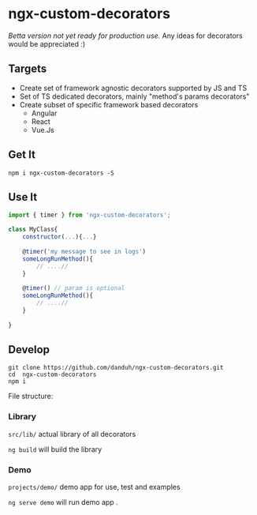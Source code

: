 # ngx-custom-decorators
*Betta version not yet ready for production use.* 
Any ideas for decorators would be appreciated :) 

## Targets
 * Create set of framework agnostic decorators supported by JS and TS
 * Set of TS dedicated decorators, mainly "method's params decorators"
 * Create subset of specific framework based decorators
    * Angular
    * React
    * Vue.Js


## Get It

```
npm i ngx-custom-decorators -S
``` 


## Use It 
```JavaScript
import { timer } from 'ngx-custom-decorators';

class MyClass{
    constructor(...){...}
    
    @timer('my message to see in logs') 
    someLongRunMethod(){
        // ....//
    }
    
    @timer() // param is optional 
    someLongRunMethod(){
        // ....//
    }
    
}

```


## Develop
```
git clone https://github.com/danduh/ngx-custom-decorators.git
cd  ngx-custom-decorators
npm i
```

File structure:

### Library

`src/lib/` actual library of all decorators

`ng build` will build the library


### Demo

`projects/demo/` demo app for use, test and examples

`ng serve demo` will run demo app .


